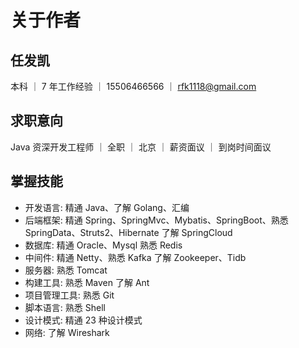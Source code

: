 # 关于作者

## 任发凯

本科 ｜ 7 年工作经验 ｜ 15506466566 ｜ rfk1118@gmail.com

## 求职意向

Java 资深开发工程师 ｜ 全职 ｜ 北京 ｜ 薪资面议 ｜ 到岗时间面议

## 掌握技能

* 开发语言: 精通 Java、了解 Golang、汇编
* 后端框架: 精通 Spring、SpringMvc、Mybatis、SpringBoot、熟悉 SpringData、Struts2、Hibernate 了解 SpringCloud
* 数据库: 精通 Oracle、Mysql 熟悉 Redis
* 中间件: 精通 Netty、熟悉 Kafka 了解 Zookeeper、Tidb
* 服务器: 熟悉 Tomcat
* 构建工具: 熟悉 Maven 了解 Ant
* 项目管理工具: 熟悉 Git
* 脚本语言: 熟悉 Shell
* 设计模式: 精通 23 种设计模式
* 网络: 了解 Wireshark
